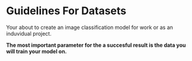 # Guidelines For Datasets

Your about to create an image classification model for work or as an induvidual 
project. 

**The most important parameter for the a succesful result is the data you will train your model on.**


